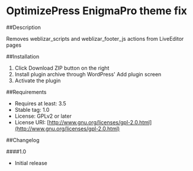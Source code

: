 # OptimizePress EnigmaPro theme fix

##Description

Removes weblizar_scripts and weblizar_footer_js actions from LiveEditor pages

##Installation

1. Click Download ZIP button on the right
2. Install plugin archive through WordPress' Add plugin screen
3. Activate the plugin

##Requirements
* Requires at least: 3.5
* Stable tag: 1.0
* License: GPLv2 or later
* License URI: [http://www.gnu.org/licenses/gpl-2.0.html](http://www.gnu.org/licenses/gpl-2.0.html)


##Changelog

####1.0
* Initial release